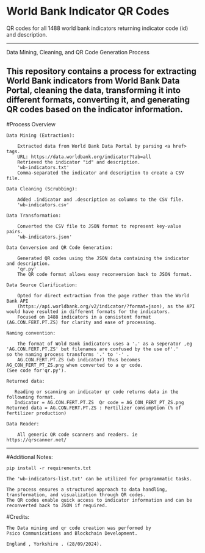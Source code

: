 

# World Bank Indicator QR Codes

QR codes for all 1488 world bank indicators returning indicator code (id) and description.

----------------------------------------------------------------------------------------------------------------------------------------

Data Mining, Cleaning, and QR Code Generation Process

This repository contains a process for extracting World Bank indicators from World Bank Data Portal, 
cleaning the data, transforming it into different formats, converting it, and generating QR codes based on the indicator information.
-----------------------------------------------------------------------------------------------------------------------------------------

#Process Overview

    Data Mining (Extraction):
	
        Extracted data from World Bank Data Portal by parsing <a href> tags.
		URL: https://data.worldbank.org/indicator?tab=all
        Retrieved the indicator "id" and description.
		'wb-indicators.txt'
        Comma-separated the indicator and description to create a CSV file.
        
    Data Cleaning (Scrubbing):
	
        Added .indicator and .description as columns to the CSV file.
		'wb-indicators.csv'

    Data Transformation:
	
        Converted the CSV file to JSON format to represent key-value pairs.
		'wb-indicators.json'

    Data Conversion and QR Code Generation:
	
        Generated QR codes using the JSON data containing the indicator and description.
		'qr.py'
        The QR code format allows easy reconversion back to JSON format.

    Data Source Clarification:
	
        Opted for direct extraction from the page rather than the World Bank API 
		(https://api.worldbank.org/v2/indicator/?format=json), as the API would have resulted in different formats for the indicators.
        Focused on 1488 indicators in a consistent format (AG.CON.FERT.PT.ZS) for clarity and ease of processing.

    Naming convention:

        The format of Wold Bank indicators uses a '.' as a seperator ,eg 'AG.CON.FERT.PT.ZS' but filenames are confused by the use of'.' 
	so the naming process transforms '.' to '-' . 
        AG.CON.FERT.PT.ZS (wb indicator) thus becomes AG_CON_FERT_PT_ZS.png when converted to a qr code.
	(See code for'qr.py').

    Returned data:

       Reading or scanning an indicator qr code returns data in the followning format.
       Indicator = AG.CON.FERT.PT.ZS  Qr code = AG_CON_FERT_PT_ZS.png  Returned data = AG.CON.FERT.PT.ZS : Fertilizer consumption (% of fertilizer production)
		
    Data Reader:

        All generic QR code scanners and readers. ie https://qrscanner.net/
        	
---------------------------------------------------------------------------------------------------------------------------------------------------------	



#Additional Notes:

    
    pip install -r requirements.txt
	
    The 'wb-indicators-list.txt' can be utilized for programmatic tasks.

    The process ensures a structured approach to data handling, transformation, and visualization through QR codes.
    The QR codes enable quick access to indicator information and can be reconverted back to JSON if required.
	
#Credits:
     
	The Data mining and qr code creation was performed by 
    Psico Communications and Blockchain Development.

    England , Yorkshire . (28/09/2024).	

